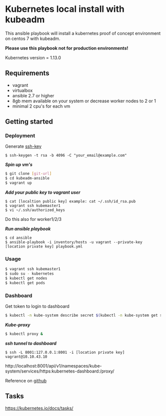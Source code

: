 Kubernetes local install with kubeadm
======================================

This ansible playbook will install a kubernetes proof of concept environment on centos 7 with kubeadm.

**Please use this playbook not for production environments!** 

Kubernetes version = 1.13.0

## Requirements
* vagrant 
* virtualbox
* ansible 2.7 or higher
* 8gb mem available on your system or decrease worker nodes to 2 or 1
* minimal 2 cpu's for each vm

## Getting started

### Deployment

Generate [ssh-key](https://help.github.com/articles/generating-a-new-ssh-key-and-adding-it-to-the-ssh-agent/)

```
$ ssh-keygen -t rsa -b 4096 -C "your_email@example.com"
```

***Spin up vm's***
```bash
$ git clone [git-url]
$ cd kubeadm-ansible
$ vagrant up
```

***Add your public key to vagrant user***
```
$ cat [localtion public key] example: cat ~/.ssh/id_rsa.pub
$ vagrant ssh kubemaster1
$ vi ~/.ssh/authorized_keys
```
Do this also for worker1/2/3


***Run ansible playbook***
```
$ cd ansible
$ ansible-playbook -i inventory/hosts -u vagrant --private-key [location private key] playbook.yml
```

### Usage

```bash
$ vagrant ssh kubemaster1
$ sudo su - kubernetes
$ kubectl get nodes
$ kubectl get pods
```

### Dashboard

Get token to login to dashboard 
```bash
$ kubectl -n kube-system describe secret $(kubectl -n kube-system get secret | grep admin-user | awk '{print $1}')
```

***Kube-proxy***
```bash
$ kubectl proxy &
```

***ssh tunnel to dashboard***
```
$ ssh -L 8001:127.0.0.1:8001 -i [location private key] vagrant@10.10.43.10
```

http://localhost:8001/api/v1/namespaces/kube-system/services/https:kubernetes-dashboard:/proxy/

Reference on [github](https://github.com/kubernetes/dashboard/)

## Tasks

https://kubernetes.io/docs/tasks/



